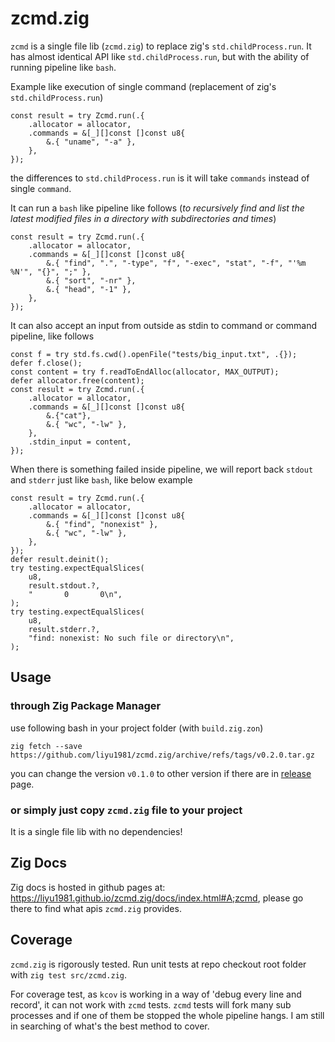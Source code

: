 # zcmd.zig

`zcmd` is a single file lib (`zcmd.zig`) to replace zig's `std.childProcess.run`. It has almost identical API like `std.childProcess.run`, but with the ability of running pipeline like `bash`.

Example like execution of single command (replacement of zig's `std.childProcess.run`)

```zig
const result = try Zcmd.run(.{
    .allocator = allocator,
    .commands = &[_][]const []const u8{
        &.{ "uname", "-a" },
    },
});
```

the differences to `std.childProcess.run` is it will take `commands` instead of single `command`.

It can run a `bash` like pipeline like follows (_to recursively find and list the latest modified files in a directory with subdirectories and times_)

```zig
const result = try Zcmd.run(.{
    .allocator = allocator,
    .commands = &[_][]const []const u8{
        &.{ "find", ".", "-type", "f", "-exec", "stat", "-f", "'%m %N'", "{}", ";" },
        &.{ "sort", "-nr" },
        &.{ "head", "-1" },
    },
});
```

It can also accept an input from outside as stdin to command or command pipeline, like follows

```zig
const f = try std.fs.cwd().openFile("tests/big_input.txt", .{});
defer f.close();
const content = try f.readToEndAlloc(allocator, MAX_OUTPUT);
defer allocator.free(content);
const result = try Zcmd.run(.{
    .allocator = allocator,
    .commands = &[_][]const []const u8{
        &.{"cat"},
        &.{ "wc", "-lw" },
    },
    .stdin_input = content,
});
```

When there is something failed inside pipeline, we will report back `stdout` and `stderr` just like `bash`, like below example

```zig
const result = try Zcmd.run(.{
    .allocator = allocator,
    .commands = &[_][]const []const u8{
        &.{ "find", "nonexist" },
        &.{ "wc", "-lw" },
    },
});
defer result.deinit();
try testing.expectEqualSlices(
    u8,
    result.stdout.?,
    "       0       0\n",
);
try testing.expectEqualSlices(
    u8,
    result.stderr.?,
    "find: nonexist: No such file or directory\n",
);
```

## Usage

### through Zig Package Manager

use following bash in your project folder (with `build.zig.zon`)

```
zig fetch --save https://github.com/liyu1981/zcmd.zig/archive/refs/tags/v0.2.0.tar.gz
```

you can change the version `v0.1.0` to other version if there are in [release](https://github.com/liyu1981/zcmd.zig/releases) page.

### or simply just copy `zcmd.zig` file to your project

It is a single file lib with no dependencies!

## Zig Docs

Zig docs is hosted in github pages at: https://liyu1981.github.io/zcmd.zig/docs/index.html#A;zcmd, please go there to
find what apis `zcmd.zig` provides.

## Coverage

`zcmd.zig` is rigorously tested. Run unit tests at repo checkout root folder with `zig test src/zcmd.zig`.

For coverage test, as `kcov` is working in a way of 'debug every line and record', it can not work with `zcmd` tests. `zcmd` tests will fork many sub processes and if one of them be stopped the whole pipeline hangs. I am still in searching of what's the best method to cover.
